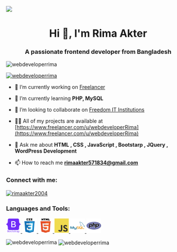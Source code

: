<img src="https://media.licdn.com/dms/image/v2/D4E16AQEZz-o04LMGkg/profile-displaybackgroundimage-shrink_350_1400/B4EZVNOgxlH0Ac-/0/1740757405992?e=1756339200&v=beta&t=3YvAMreZA2BA1qb1wUGskiXvKhml6WUtZFFpFxt8Eno"/>
<h1 align="center">Hi 👋, I'm Rima Akter</h1>
<h3 align="center">A passionate frontend developer from Bangladesh</h3>

<p align="left"> <img src="https://komarev.com/ghpvc/?username=webdeveloperrima&label=Profile%20views&color=0e75b6&style=flat" alt="webdeveloperrima" /> </p>

<p align="left"> <a href="https://github.com/ryo-ma/github-profile-trophy"><img src="https://github-profile-trophy.vercel.app/?username=webdeveloperrima" alt="webdeveloperrima" /></a> </p>

- 🔭 I’m currently working on [Freelancer](https://www.freelancer.com/u/webdeveloperRima)

- 🌱 I’m currently learning **PHP, MySQL**

- 👯 I’m looking to collaborate on [Freedom IT Institutions](https://freedomitinstitutions.com/)

- 👨‍💻 All of my projects are available at [https://www.freelancer.com/u/webdeveloperRima](https://www.freelancer.com/u/webdeveloperRima)

- 💬 Ask me about **HTML , CSS , JavaScript , Bootstarp , JQuery , WordPress Development**

- 📫 How to reach me **rimaakter571834@gmail.com**

<h3 align="left">Connect with me:</h3>
<p align="left">
<a href="https://fb.com/rimaakter2004" target="blank"><img align="center" src="https://raw.githubusercontent.com/rahuldkjain/github-profile-readme-generator/master/src/images/icons/Social/facebook.svg" alt="rimaakter2004" height="30" width="40" /></a>
</p>

<h3 align="left">Languages and Tools:</h3>
<p align="left"> <a href="https://getbootstrap.com" target="_blank" rel="noreferrer"> <img src="https://raw.githubusercontent.com/devicons/devicon/master/icons/bootstrap/bootstrap-plain-wordmark.svg" alt="bootstrap" width="40" height="40"/> </a> <a href="https://www.w3schools.com/css/" target="_blank" rel="noreferrer"> <img src="https://raw.githubusercontent.com/devicons/devicon/master/icons/css3/css3-original-wordmark.svg" alt="css3" width="40" height="40"/> </a> <a href="https://www.w3.org/html/" target="_blank" rel="noreferrer"> <img src="https://raw.githubusercontent.com/devicons/devicon/master/icons/html5/html5-original-wordmark.svg" alt="html5" width="40" height="40"/> </a> <a href="https://developer.mozilla.org/en-US/docs/Web/JavaScript" target="_blank" rel="noreferrer"> <img src="https://raw.githubusercontent.com/devicons/devicon/master/icons/javascript/javascript-original.svg" alt="javascript" width="40" height="40"/> </a> <a href="https://www.mysql.com/" target="_blank" rel="noreferrer"> <img src="https://raw.githubusercontent.com/devicons/devicon/master/icons/mysql/mysql-original-wordmark.svg" alt="mysql" width="40" height="40"/> </a> <a href="https://www.php.net" target="_blank" rel="noreferrer"> <img src="https://raw.githubusercontent.com/devicons/devicon/master/icons/php/php-original.svg" alt="php" width="40" height="40"/> </a> </p>

<p><img align="left" src="https://github-readme-stats.vercel.app/api/top-langs?username=webdeveloperrima&show_icons=true&locale=en&layout=compact" alt="webdeveloperrima" /></p>

<p>&nbsp;<img align="center" src="https://github-readme-stats.vercel.app/api?username=webdeveloperrima&show_icons=true&locale=en" alt="webdeveloperrima" /></p>
